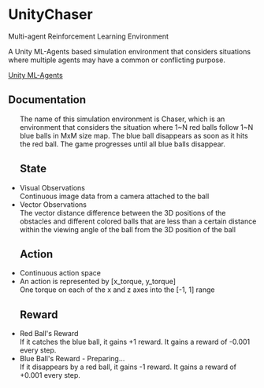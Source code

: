# UnityChaser
Multi-agent Reinforcement Learning Environment

A Unity ML-Agents based simulation environment that considers situations where multiple agents may have a common or conflicting purpose.

<a href="https://github.com/Unity-Technologies/ml-agents">Unity ML-Agents</a>

## Documentation
<ul>
  The name of this simulation environment is Chaser, which is an environment that considers the situation where 1~N red balls follow 1~N blue balls in MxM size map.
  The blue ball disappears as soon as it hits the red ball. The game progresses until all blue balls disappear.
  

## State
<li>
Visual Observations
</li>
    Continuous image data from a camera attached to the ball
  
<li>
Vector Observations
</li>
    The vector distance difference between the 3D positions of the obstacles and different colored balls that are less than a certain distance within the viewing angle of the ball from the 3D position of the ball
  
  
  
## Action
<li>
Continuous action space
</li>
<li>
An action is represented by [x_torque, y_torque]
</li>
    One torque on each of the x and z axes into the [-1, 1] range


## Reward
<li>
Red Ball's Reward
</li>
    If it catches the blue ball, it gains +1 reward.
    It gains a reward of -0.001 every step.
    
<li>
Blue Ball's Reward - Preparing...
</li>
    If it disappears by a red ball, it gains -1 reward.
    It gains a reward of +0.001 every step.
    
</ul>

